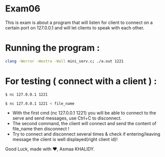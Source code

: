 # Exam06
This is exam is about a program that will listen for client to connect on a certain port on 127.0.0.1 and will let clients to speak with each other.

# Running the program :

```bash
clang -Werror -Wextra -Wall mini_serv.c; ./a.out 1221 
```

# For testing ( connect with a client ) :

```bash
$ nc 127.0.0.1 1221

$ nc 127.0.0.1 1221 < file_name
```
- With the first cmd (nc 127.0.0.1 1221) you will be able to connect to the serve and send messages,
  use Ctrl+C to disconnect.
- The second command, the client will connect and send the content of file_name then disconnect !
- Try to connect and disconnect several times & check if entering/leaving message the client is well displayed(right client id)!

Good Luck,
made with :heart:,
Asmaa KHALIDY.
